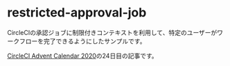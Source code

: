 # restricted-approval-job
CircleCIの承認ジョブに制限付きコンテキストを利用して、特定のユーザーがワークフローを完了できるようにしたサンプルです。

[CircleCI Advent Calendar 2020](https://qiita.com/advent-calendar/2020/circleci)の24日目の記事です。

